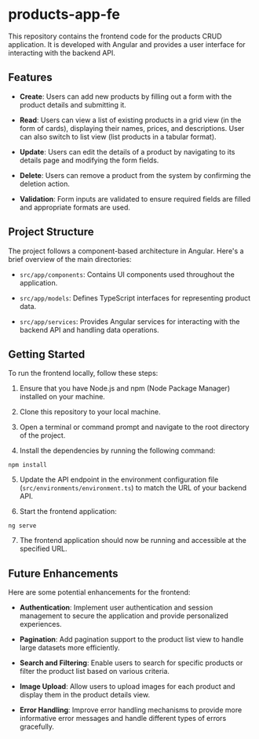 # products-app-fe

This repository contains the frontend code for the products CRUD application. It is developed with Angular and provides a user interface for interacting with the backend API.

## Features

- **Create**: Users can add new products by filling out a form with the product details and submitting it.

- **Read**: Users can view a list of existing products in a grid view (in the form of cards), displaying their names, prices, and descriptions. User can also switch to list view (list products in a tabular format).

- **Update**: Users can edit the details of a product by navigating to its details page and modifying the form fields.

- **Delete**: Users can remove a product from the system by confirming the deletion action.

- **Validation**: Form inputs are validated to ensure required fields are filled and appropriate formats are used.

## Project Structure

The project follows a component-based architecture in Angular. Here's a brief overview of the main directories:

- `src/app/components`: Contains UI components used throughout the application.

- `src/app/models`: Defines TypeScript interfaces for representing product data.

- `src/app/services`: Provides Angular services for interacting with the backend API and handling data operations.

## Getting Started

To run the frontend locally, follow these steps:

1. Ensure that you have Node.js and npm (Node Package Manager) installed on your machine.

2. Clone this repository to your local machine.

3. Open a terminal or command prompt and navigate to the root directory of the project.

4. Install the dependencies by running the following command:
```
npm install
````

5. Update the API endpoint in the environment configuration file (`src/environments/environment.ts`) to match the URL of your backend API.

6. Start the frontend application:
```
ng serve
```
7. The frontend application should now be running and accessible at the specified URL.

## Future Enhancements

Here are some potential enhancements for the frontend:

- **Authentication**: Implement user authentication and session management to secure the application and provide personalized experiences.

- **Pagination**: Add pagination support to the product list view to handle large datasets more efficiently.

- **Search and Filtering**: Enable users to search for specific products or filter the product list based on various criteria.

- **Image Upload**: Allow users to upload images for each product and display them in the product details view.

- **Error Handling**: Improve error handling mechanisms to provide more informative error messages and handle different types of errors gracefully.



